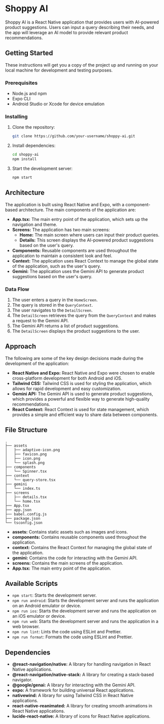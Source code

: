 # Shoppy AI

Shoppy AI is a React Native application that provides users with AI-powered product suggestions. Users can input a query describing their needs, and the app will leverage an AI model to provide relevant product recommendations.

## Getting Started

These instructions will get you a copy of the project up and running on your local machine for development and testing purposes.

### Prerequisites

- Node.js and npm
- Expo CLI
- Android Studio or Xcode for device emulation

### Installing

1.  Clone the repository:
    ```bash
    git clone https://github.com/your-username/shoppy-ai.git
    ```
2.  Install dependencies:
    ```bash
    cd shoppy-ai
    npm install
    ```
3.  Start the development server:
    ```bash
    npm start
    ```

## Architecture

The application is built using React Native and Expo, with a component-based architecture. The main components of the application are:

-   **App.tsx:** The main entry point of the application, which sets up the navigation and theme.
-   **Screens:** The application has two main screens:
    -   **Home:** The main screen where users can input their product queries.
    -   **Details:** This screen displays the AI-powered product suggestions based on the user's query.
-   **Components:** Reusable components are used throughout the application to maintain a consistent look and feel.
-   **Context:** The application uses React Context to manage the global state of the application, such as the user's query.
-   **Gemini:** The application uses the Gemini API to generate product suggestions based on the user's query.

### Data Flow

1.  The user enters a query in the `HomeScreen`.
2.  The query is stored in the `QueryContext`.
3.  The user navigates to the `DetailScreen`.
4.  The `DetailScreen` retrieves the query from the `QueryContext` and makes a request to the Gemini API.
5.  The Gemini API returns a list of product suggestions.
6.  The `DetailScreen` displays the product suggestions to the user.

## Approach

The following are some of the key design decisions made during the development of the application:

-   **React Native and Expo:** React Native and Expo were chosen to enable cross-platform development for both Android and iOS.
-   **Tailwind CSS:** Tailwind CSS is used for styling the application, which allows for rapid development and easy customization.
-   **Gemini API:** The Gemini API is used to generate product suggestions, which provides a powerful and flexible way to generate high-quality recommendations.
-   **React Context:** React Context is used for state management, which provides a simple and efficient way to share data between components.

## File Structure

```
.
├── assets
│   ├── adaptive-icon.png
│   ├── favicon.png
│   ├── icon.png
│   └── splash.png
├── components
│   └── Spinner.tsx
├── context
│   └── query-store.tsx
├── gemini
│   └── index.ts
├── screens
│   ├── details.tsx
│   └── home.tsx
├── App.tsx
├── app.json
├── babel.config.js
├── package.json
└── tsconfig.json
```

-   **assets:** Contains static assets such as images and icons.
-   **components:** Contains reusable components used throughout the application.
-   **context:** Contains the React Context for managing the global state of the application.
-   **gemini:** Contains the code for interacting with the Gemini API.
-   **screens:** Contains the main screens of the application.
-   **App.tsx:** The main entry point of the application.

## Available Scripts

-   `npm start`: Starts the development server.
-   `npm run android`: Starts the development server and runs the application on an Android emulator or device.
-   `npm run ios`: Starts the development server and runs the application on an iOS emulator or device.
-   `npm run web`: Starts the development server and runs the application in a web browser.
-   `npm run lint`: Lints the code using ESLint and Prettier.
-   `npm run format`: Formats the code using ESLint and Prettier.

## Dependencies

-   **@react-navigation/native:** A library for handling navigation in React Native applications.
-   **@react-navigation/native-stack:** A library for creating a stack-based navigator.
-   **@google/genai:** A library for interacting with the Gemini API.
-   **expo:** A framework for building universal React applications.
-   **nativewind:** A library for using Tailwind CSS in React Native applications.
-   **react-native-reanimated:** A library for creating smooth animations in React Native applications.
-   **lucide-react-native:** A library of icons for React Native applications.

